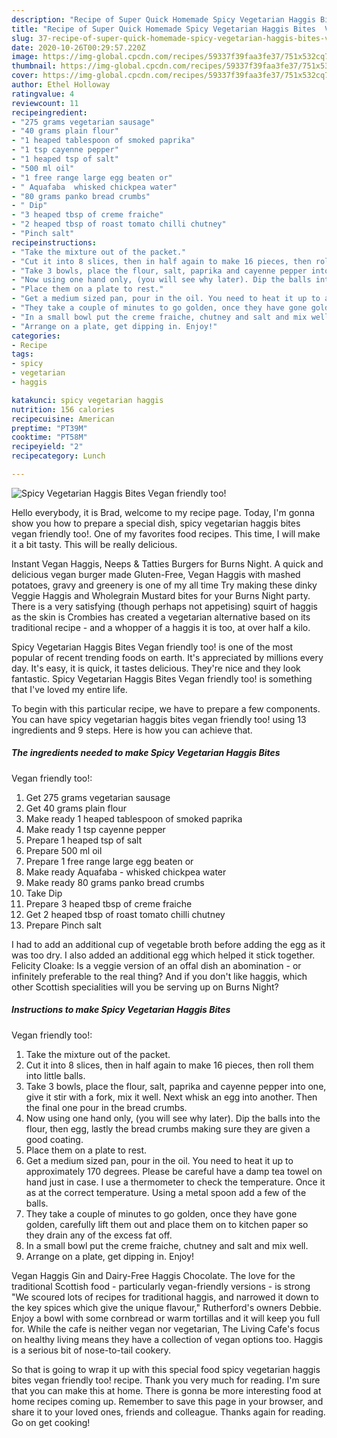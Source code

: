 ```yaml
---
description: "Recipe of Super Quick Homemade Spicy Vegetarian Haggis Bites  Vegan friendly too!"
title: "Recipe of Super Quick Homemade Spicy Vegetarian Haggis Bites  Vegan friendly too!"
slug: 37-recipe-of-super-quick-homemade-spicy-vegetarian-haggis-bites-vegan-friendly-too
date: 2020-10-26T00:29:57.220Z
image: https://img-global.cpcdn.com/recipes/59337f39faa3fe37/751x532cq70/spicy-vegetarian-haggis-bites-vegan-friendly-too-recipe-main-photo.jpg
thumbnail: https://img-global.cpcdn.com/recipes/59337f39faa3fe37/751x532cq70/spicy-vegetarian-haggis-bites-vegan-friendly-too-recipe-main-photo.jpg
cover: https://img-global.cpcdn.com/recipes/59337f39faa3fe37/751x532cq70/spicy-vegetarian-haggis-bites-vegan-friendly-too-recipe-main-photo.jpg
author: Ethel Holloway
ratingvalue: 4
reviewcount: 11
recipeingredient:
- "275 grams vegetarian sausage"
- "40 grams plain flour"
- "1 heaped tablespoon of smoked paprika"
- "1 tsp cayenne pepper"
- "1 heaped tsp of salt"
- "500 ml oil"
- "1 free range large egg beaten or"
- " Aquafaba  whisked chickpea water"
- "80 grams panko bread crumbs"
- " Dip"
- "3 heaped tbsp of creme fraiche"
- "2 heaped tbsp of roast tomato chilli chutney"
- "Pinch salt"
recipeinstructions:
- "Take the mixture out of the packet."
- "Cut it into 8 slices, then in half again to make 16 pieces, then roll them into little balls."
- "Take 3 bowls, place the flour, salt, paprika and cayenne pepper into one, give it stir with a fork, mix it well. Next whisk an egg into another. Then the final one pour in the bread crumbs."
- "Now using one hand only, (you will see why later). Dip the balls into the flour, then egg, lastly the bread crumbs making sure they are given a good coating."
- "Place them on a plate to rest."
- "Get a medium sized pan, pour in the oil. You need to heat it up to approximately 170 degrees. Please be careful have a damp tea towel on hand just in case. I use a thermometer to check the temperature. Once it as at the correct temperature. Using a metal spoon add a few of the balls."
- "They take a couple of minutes to go golden, once they have gone golden, carefully lift them out and place them on to kitchen paper so they drain any of the excess fat off."
- "In a small bowl put the creme fraiche, chutney and salt and mix well."
- "Arrange on a plate, get dipping in. Enjoy!"
categories:
- Recipe
tags:
- spicy
- vegetarian
- haggis

katakunci: spicy vegetarian haggis 
nutrition: 156 calories
recipecuisine: American
preptime: "PT39M"
cooktime: "PT58M"
recipeyield: "2"
recipecategory: Lunch

---
```



![Spicy Vegetarian Haggis Bites 
Vegan friendly too!](https://img-global.cpcdn.com/recipes/59337f39faa3fe37/751x532cq70/spicy-vegetarian-haggis-bites-vegan-friendly-too-recipe-main-photo.jpg)

Hello everybody, it is Brad, welcome to my recipe page. Today, I'm gonna show you how to prepare a special dish, spicy vegetarian haggis bites 
vegan friendly too!. One of my favorites food recipes. This time, I will make it a bit tasty. This will be really delicious.

Instant Vegan Haggis, Neeps &amp; Tatties Burgers for Burns Night. A quick and delicious vegan burger made Gluten-Free, Vegan Haggis with mashed potatoes, gravy and greenery is one of my all time Try making these dinky Veggie Haggis and Wholegrain Mustard bites for your Burns Night party. There is a very satisfying (though perhaps not appetising) squirt of haggis as the skin is Crombies has created a vegetarian alternative based on its traditional recipe - and a whopper of a haggis it is too, at over half a kilo.

Spicy Vegetarian Haggis Bites 
Vegan friendly too! is one of the most popular of recent trending foods on earth. It's appreciated by millions every day. It's easy, it is quick, it tastes delicious. They're nice and they look fantastic. Spicy Vegetarian Haggis Bites 
Vegan friendly too! is something that I've loved my entire life.


To begin with this particular recipe, we have to prepare a few components. You can have spicy vegetarian haggis bites 
vegan friendly too! using 13 ingredients and 9 steps. Here is how you can achieve that.

<!--inarticleads1-->

##### The ingredients needed to make Spicy Vegetarian Haggis Bites 
Vegan friendly too!:

1. Get 275 grams vegetarian sausage
1. Get 40 grams plain flour
1. Make ready 1 heaped tablespoon of smoked paprika
1. Make ready 1 tsp cayenne pepper
1. Prepare 1 heaped tsp of salt
1. Prepare 500 ml oil
1. Prepare 1 free range large egg beaten or
1. Make ready  Aquafaba - whisked chickpea water
1. Make ready 80 grams panko bread crumbs
1. Take  Dip
1. Prepare 3 heaped tbsp of creme fraiche
1. Get 2 heaped tbsp of roast tomato chilli chutney
1. Prepare Pinch salt


I had to add an additional cup of vegetable broth before adding the egg as it was too dry. I also added an additional egg which helped it stick together. Felicity Cloake: Is a veggie version of an offal dish an abomination - or infinitely preferable to the real thing? And if you don&#39;t like haggis, which other Scottish specialities will you be serving up on Burns Night? 

<!--inarticleads2-->

##### Instructions to make Spicy Vegetarian Haggis Bites 
Vegan friendly too!:

1. Take the mixture out of the packet.
1. Cut it into 8 slices, then in half again to make 16 pieces, then roll them into little balls.
1. Take 3 bowls, place the flour, salt, paprika and cayenne pepper into one, give it stir with a fork, mix it well. Next whisk an egg into another. Then the final one pour in the bread crumbs.
1. Now using one hand only, (you will see why later). Dip the balls into the flour, then egg, lastly the bread crumbs making sure they are given a good coating.
1. Place them on a plate to rest.
1. Get a medium sized pan, pour in the oil. You need to heat it up to approximately 170 degrees. Please be careful have a damp tea towel on hand just in case. I use a thermometer to check the temperature. Once it as at the correct temperature. Using a metal spoon add a few of the balls.
1. They take a couple of minutes to go golden, once they have gone golden, carefully lift them out and place them on to kitchen paper so they drain any of the excess fat off.
1. In a small bowl put the creme fraiche, chutney and salt and mix well.
1. Arrange on a plate, get dipping in. Enjoy!


Vegan Haggis Gin and Dairy-Free Haggis Chocolate. The love for the traditional Scottish food - particularly vegan-friendly versions - is strong &#34;We scoured lots of recipes for traditional haggis, and narrowed it down to the key spices which give the unique flavour,&#34; Rutherford&#39;s owners Debbie. Enjoy a bowl with some cornbread or warm tortillas and it will keep you full for. While the cafe is neither vegan nor vegetarian, The Living Cafe&#39;s focus on healthy living means they have a collection of vegan options too. Haggis is a serious bit of nose-to-tail cookery. 

So that is going to wrap it up with this special food spicy vegetarian haggis bites 
vegan friendly too! recipe. Thank you very much for reading. I'm sure that you can make this at home. There is gonna be more interesting food at home recipes coming up. Remember to save this page in your browser, and share it to your loved ones, friends and colleague. Thanks again for reading. Go on get cooking!
